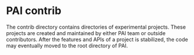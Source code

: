 # PAI contrib

The contrib directory contains directories of experimental projects. These projects are created and maintained by either PAI team or outside contributors. After the features and APIs of a project is stabilized, the code may eventually moved to the root directory of PAI.

